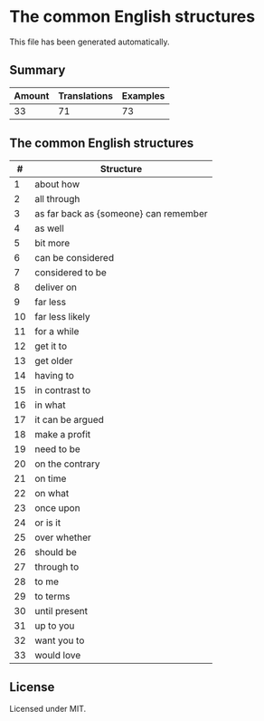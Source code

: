 # The common English structures

This file has been generated automatically.

## Summary

|Amount|Translations|Examples|
|------|------------|--------|
|33|71|73|

## The common English structures

|#|Structure|
|-|---------|
|1|about how|
|2|all through|
|3|as far back as {someone} can remember|
|4|as well|
|5|bit more|
|6|can be considered|
|7|considered to be|
|8|deliver on|
|9|far less|
|10|far less likely|
|11|for a while|
|12|get it to|
|13|get older|
|14|having to|
|15|in contrast to|
|16|in what|
|17|it can be argued|
|18|make a profit|
|19|need to be|
|20|on the contrary|
|21|on time|
|22|on what|
|23|once upon|
|24|or is it|
|25|over whether|
|26|should be|
|27|through to|
|28|to me|
|29|to terms|
|30|until present|
|31|up to you|
|32|want you to|
|33|would love|

## License

Licensed under MIT.
